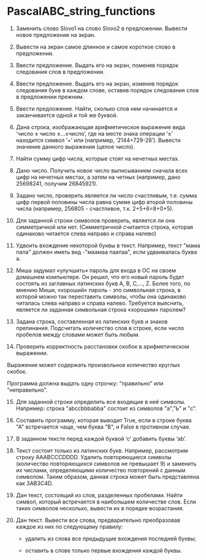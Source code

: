 # PascalABC_string_functions


1.	Заменить слово Slovo1 на слово Slovo2 в предложении. Вывести новое предложение на экран.

2.	Вывести на экран самое длинное и самое короткое слово в предложении.

3.	Ввести предложение. Выдать его на экран, поменяв порядок следования слов в предложении.

4.	Ввести предложение. Выдать его на экран, изменив порядок следования букв в каждом слове, оставив порядок следования слов в предложении прежним.

5.	Ввести предложение. Найти, сколько слов нем начинается и заканчивается одной и той же буквой.

6.	Дана строка, изображающая арифметическое выражение вида ‘число ± число ±...±число’, где на месте знака операции ‘±’ находится символ ‘+’ или (например, ‘2144+729-28’). Вывести значение данного выражения (целое число).

7.	Найти сумму цифр числа, которые стоят на нечетных местах.

8.	Дано число. Получить новое число выписыванием сначала всех цифр на нечетных местах, а затем на четных (например, дано 25698241, получим 26845921).

9.	Задано число, проверить является ли число счастливым, т.е. сумма цифр первой половины числа равна сумме цифр второй половины числа (например, 256805 - счастливое, т.к. 2+5+6=8+0+5).

10.	Для заданной строки символов проверить, является ли она симметричной или нет. (Симметричной считается строка, которая одинаково читается слева направо и справа налево)

11.	Удвоить вхождение некоторой буквы в текст. Например, текст "мама папа" должен иметь вид -"маамаа паапаа", если удваивалась буква а.

12.	Миша задумал «улучшить» пароль для входа в ОС на своем домашнем компьютере. Он решил, что его новый пароль будет состоять из  заглавных латинских букв А, В, С,..., Z. Более того, по мнению Миши, «хороший» пароль - это символьная строка, в которой можно так переставить символы, чтобы она одинаково читалась слева направо и справа налево. Требуется выяснить, является ли заданная символьная строка «хорошим» паролем?

13.	Задана строка, составленная из латинских букв и знаков препинания. Подсчитать количество слов в строке, если число пробелов между словами может быть любым.

14.	Проверить корректность расстановки скобок в арифметическом выражении.

Выражение может содержать произвольное количество круглых скобок.

Программа должна выдать одну строчку: "правильно" или "неправильно".

15.	Для заданной строки определить все входящие в неё символы. Например: строка "abccbbbabba" состоит из символов "а","Ь" и "с".

16.	Составить программу, которая выводит True, если в строке буква "А" встречается чаще, чем буква "В", и False в противном случае.

17.	В заданном тексте перед каждой буквой ‘с’ добавить буквы ‘ab’.

18.	Текст состоит только из латинских букв. Например, рассмотрим строку AAABCCCDDDD. Удалить повторяющиеся символы (количество повторяющихся символов не превышает 9) и заменить их числами, определяющими количество повторений с данным символом. Таким образом, данная строка может быть представлена как 3AB3C4D.

19.	Дан текст, состоящий из слов, разделенных пробелами. Найти символ, который встречается в наибольшем количестве слов. Если таких символов несколько, вывести их в порядке возрастания.

20.	Дан текст. Вывести все слова, предварительно преобразовав каждое из них по следующему правилу:

	-	удалить из слова все предыдущие вхождения последней буквы;

	-	оставить в слове только первые вхождения каждой буквы.
